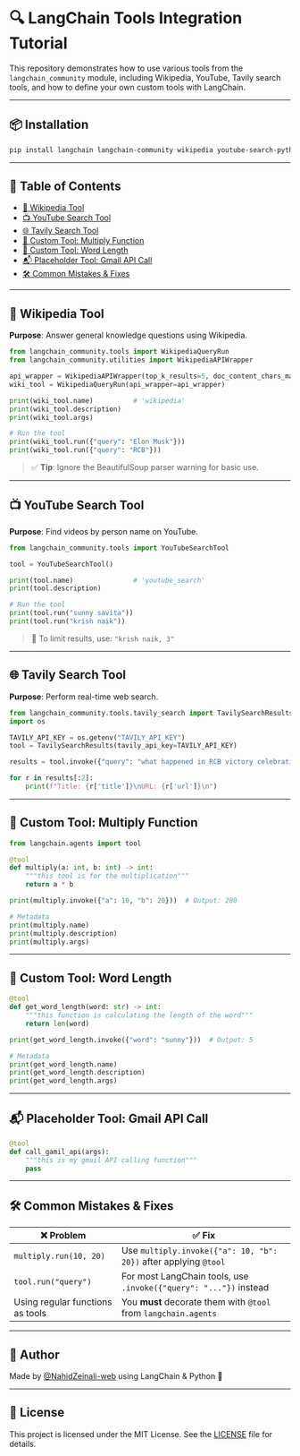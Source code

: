 # 🔍 LangChain Tools Integration Tutorial

This repository demonstrates how to use various tools from the `langchain_community` module, including Wikipedia, YouTube, Tavily search tools, and how to define your own custom tools with LangChain.

---

## 📦 Installation

```bash
pip install langchain langchain-community wikipedia youtube-search-python
```

---

## 🧠 Table of Contents

- [📘 Wikipedia Tool](#-wikipedia-tool)
- [📺 YouTube Search Tool](#-youtube-search-tool)
- [🌐 Tavily Search Tool](#-tavily-search-tool)
- [🧪 Custom Tool: Multiply Function](#-custom-tool-multiply-function)
- [🧮 Custom Tool: Word Length](#-custom-tool-word-length)
- [📬 Placeholder Tool: Gmail API Call](#-placeholder-tool-gmail-api-call)
- [🛠️ Common Mistakes & Fixes](#️-common-mistakes--fixes)

---

## 📘 Wikipedia Tool

**Purpose**: Answer general knowledge questions using Wikipedia.

```python
from langchain_community.tools import WikipediaQueryRun
from langchain_community.utilities import WikipediaAPIWrapper

api_wrapper = WikipediaAPIWrapper(top_k_results=5, doc_content_chars_max=500)
wiki_tool = WikipediaQueryRun(api_wrapper=api_wrapper)

print(wiki_tool.name)          # 'wikipedia'
print(wiki_tool.description)
print(wiki_tool.args)

# Run the tool
print(wiki_tool.run({"query": "Elon Musk"}))
print(wiki_tool.run({"query": "RCB"}))
```

> ✅ **Tip**: Ignore the BeautifulSoup parser warning for basic use.

---

## 📺 YouTube Search Tool

**Purpose**: Find videos by person name on YouTube.

```python
from langchain_community.tools import YouTubeSearchTool

tool = YouTubeSearchTool()

print(tool.name)               # 'youtube_search'
print(tool.description)

# Run the tool
print(tool.run("sunny savita"))
print(tool.run("krish naik"))
```

> 🔢 To limit results, use: `"krish naik, 3"`

---

## 🌐 Tavily Search Tool

**Purpose**: Perform real-time web search.

```python
from langchain_community.tools.tavily_search import TavilySearchResults
import os

TAVILY_API_KEY = os.getenv("TAVILY_API_KEY")
tool = TavilySearchResults(tavily_api_key=TAVILY_API_KEY)

results = tool.invoke({"query": "what happened in RCB victory celebration?"})

for r in results[:2]:
    print(f"Title: {r['title']}\nURL: {r['url']}\n")
```

---

## 🧪 Custom Tool: Multiply Function

```python
from langchain.agents import tool

@tool
def multiply(a: int, b: int) -> int:
    """this tool is for the multiplication"""
    return a * b

print(multiply.invoke({"a": 10, "b": 20}))  # Output: 200

# Metadata
print(multiply.name)
print(multiply.description)
print(multiply.args)
```

---

## 🧮 Custom Tool: Word Length

```python
@tool
def get_word_length(word: str) -> int:
    """this function is calculating the length of the word"""
    return len(word)

print(get_word_length.invoke({"word": "sunny"}))  # Output: 5

# Metadata
print(get_word_length.name)
print(get_word_length.description)
print(get_word_length.args)
```

---

## 📬 Placeholder Tool: Gmail API Call

```python
@tool
def call_gamil_api(args):
    """this is my gmail API calling function"""
    pass
```

---

## 🛠️ Common Mistakes & Fixes

| ❌ Problem                          | ✅ Fix                                                               |
|-----------------------------------|----------------------------------------------------------------------|
| `multiply.run(10, 20)`            | Use `multiply.invoke({"a": 10, "b": 20})` after applying `@tool`     |
| `tool.run("query")`               | For most LangChain tools, use `.invoke({"query": "..."})` instead    |
| Using regular functions as tools  | You **must** decorate them with `@tool` from `langchain.agents`     |

---

## 📎 Author

Made by [@NahidZeinali-web](https://github.com/Nahidzeinali-web) using LangChain & Python 🐍

---

## 🧠 License

This project is licensed under the MIT License. See the [LICENSE](LICENSE) file for details.
